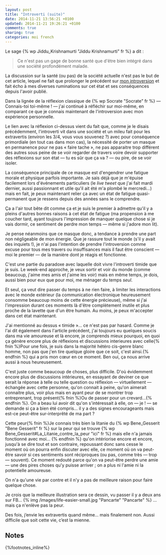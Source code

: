 ```yaml
---
layout: post
title: "Introverti (suite)"
date: 2014-11-21 13:56:21 +0100
updated: 2014-11-21 19:26:21 +0100
comments: true
sharing: true
categories: moi french
---
```


Le sage {% wp Jiddu_Krishnamurti "Jiddu Krishnamurti" fr %} a dit :

> Ce n'est pas un gage de bonne santé que d'être bien intégré dans une société profondément malade.

La discussion sur la santé (ou pas) de la société actuelle n'est pas le but de cet article, lequel ne fait que prolonger le précédent sur [mon introversion](/2014/11/10/introverti/) et fait écho à mes diverses ruminations sur cet état et ses conséquences depuis l'avoir publié.
<!--more--> 
Dans la lignée de la réflexion classique de {% wp Socrate "Socrate" fr %} — Connais-toi toi-même ! — j'ai continué à réfléchir sur moi-même, en comparant ce que je connais maintenant de l'introversion avec mon expérience personnelle.

Le lien avec la réflexion ci-dessus vient du fait que, comme je le disais précédemment, l'introverti vit dans une société et un mileu fait pour les extravertis (environ les 3/4, vous vous souvenez ?) avec pour conséquence primordiale (en tout cas dans mon cas), la nécessité de porter un masque en permanence pour ne pas « faire tache », ne pas apparaitre trop différent des autres sous peine de se voir regarder de travers voire devoir supporter des réflexions sur son état — tu es sûr que ça va ? — ou pire, de se voir isoler.

La conséquence principale de ce masque est d'engendrer une fatigue morale et physique parfois importante. Je sais déjà que je m'épuise facilement lors d'événements particuliers (le _live tweet_ que j'ai fait mardi dernier, aussi passionnant et utile qu'il ait été m'a plombé le mercredi…) mais en fait, je peux maintenant relier ça avec un état de fatigue quasi-permanent que je ressens depuis des années sans le comprendre.

Ça a l'air tout bête dit comme ça et je suis le premier à admettre qu'il y a pleins d'autres bonnes raisons à cet état de fatigue (ma propension à me coucher tard, ayant toujours l'impression de manquer quelque chose si je vais dormir, ce sentiment de perdre mon temps — même si j'adore mon lit).

Je pense néanmoins que ce masque donc, a tendance à prendre une part non négligeable de mon énergie. Que je rassure tout le monde (s'il y avait des inquiets !), je n'ai pas l'intention de prendre l'introversion comme excuse pour tous mes travers ou insuffisances mais il faut être conscient — moi le premier — de la manière dont je réagis et fonctionne.

C'est une partie du paradoxe avec laquelle doit vivre l'introverti timide que je suis. Le week-end approche, je veux sortir et voir du monde (comme beaucoup, j'aime mes amis et j'aime les voir) mais en même temps, je dois, aussi bien pour eux que pour moi, me ménager du temps _seul_.

Et seul, ça veut dire passer du temps à ne rien faire, à limiter les interactions avec le monde extérieur (la communication électronique heureusement consomme beaucoup moins de cette énergie précieuse), même si j'ai l'impression durant ces moments là d'être complètement inutile et plus proche de la lavette que d'un être humain. Au moins, je peux m'accepter dans cet état maintenant.

J'ai mentionné au dessus « timide »… ce n'est pas par hasard. Comme je l'ai dit également dans l'article précédent, j'ai toujours eu quelques soucis dans ma vie amoureuse et là encore, je comprends mieux pourquoi, en quoi ça génère encore plus de réflexions et discussions interieures avec celle{% fnin %}Pour une fois, je suis dans la majorité hétéro cis-genre blanc homme, non pas que j'en tire quelque gloire que ce soit, c'est ainsi.{% endfnin %} qui a pris mon cœur en ce moment. Ben oui, ça nous arrive aussi à nous heureusement.

C'est juste comme beaucoup de choses, plus difficile. D'où évidemment encore plus de discussions intérieures, en essayant de deviner ce que serait la réponse à telle ou telle question ou réflexion — virtuellement — échangée avec cette personne, qu'on connait à peine, qu'on aimerait connaitre plus, voir plus mais en ayant peur de se montrer trop entreprenant, trop présent{% fnin %}Ou de passer pour un crevard…{% endfnin %}. On a beau lui avoir dit qu'on s'intéressait à elle, on — je ! — se demande si ça a bien été compris… il y a des signes encourageants mais est-ce peut-être sur-interprêté de ma part ?

Cette peur{% fnin %}Je connais très bien la litanie du {% wp Bene_Gesserit "Bene Gesserit" fr %} sur la peur qui se trouve {% wp Bene_Gesserit#La_Litanie_contre_la_peur "ici" fr %} mais elle n'a jamais fonctionné avec moi… {% endfnin %} qu'on intériorise encore et encore, jusqu'à se dire tout et son contraire, repoussant donc sans cesse le moment où on pourra enfin discuter avec elle, ce moment où on va peut-être savoir si ces sentiments sont réciproques (ou pas, comme très — trop — souvent). Ce moment redouté parce qu'on va peut-être perdre une amie — une des pires choses qu'y puisse arriver ; on a plus ni l'amie ni la potentielle amoureuse.

On n'a qu'une vie par contre et il n'y a pas de meilleure raison pour faire quelque chose.

Je crois que la meilleure illustration sera ce dessin, vu passer il y a deux ans sur FB…
{% img /images/life-easier-small.jpg "Pancarte" "Pancarte" %}
…mais ça n'enlève pas la peur.

Des fois, j’envie les extravertis quand même… mais finalement non. Aussi difficile que soit cette vie, c’est la mienne.

Notes
-----
{%footnotes_inline%}
